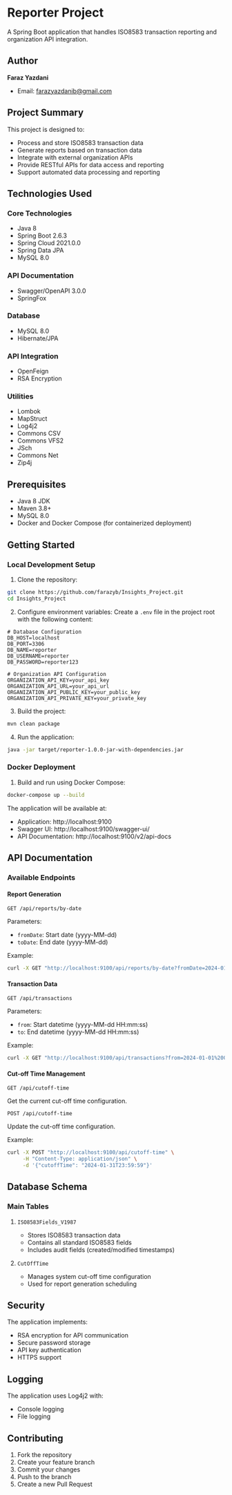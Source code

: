 # Reporter Project

A Spring Boot application that handles ISO8583 transaction reporting and organization API integration.

## Author

**Faraz Yazdani**
- Email: farazyazdanib@gmail.com

## Project Summary

This project is designed to:
- Process and store ISO8583 transaction data
- Generate reports based on transaction data
- Integrate with external organization APIs
- Provide RESTful APIs for data access and reporting
- Support automated data processing and reporting

## Technologies Used

### Core Technologies
- Java 8
- Spring Boot 2.6.3
- Spring Cloud 2021.0.0
- Spring Data JPA
- MySQL 8.0

### API Documentation
- Swagger/OpenAPI 3.0.0
- SpringFox

### Database
- MySQL 8.0
- Hibernate/JPA

### API Integration
- OpenFeign
- RSA Encryption

### Utilities
- Lombok
- MapStruct
- Log4j2
- Commons CSV
- Commons VFS2
- JSch
- Commons Net
- Zip4j

## Prerequisites

- Java 8 JDK
- Maven 3.8+
- MySQL 8.0
- Docker and Docker Compose (for containerized deployment)

## Getting Started

### Local Development Setup

1. Clone the repository:
```bash
git clone https://github.com/farazyb/Insights_Project.git
cd Insights_Project
```

2. Configure environment variables:
Create a `.env` file in the project root with the following content:
```properties
# Database Configuration
DB_HOST=localhost
DB_PORT=3306
DB_NAME=reporter
DB_USERNAME=reporter
DB_PASSWORD=reporter123

# Organization API Configuration
ORGANIZATION_API_KEY=your_api_key
ORGANIZATION_API_URL=your_api_url
ORGANIZATION_API_PUBLIC_KEY=your_public_key
ORGANIZATION_API_PRIVATE_KEY=your_private_key
```

3. Build the project:
```bash
mvn clean package
```

4. Run the application:
```bash
java -jar target/reporter-1.0.0-jar-with-dependencies.jar
```

### Docker Deployment

1. Build and run using Docker Compose:
```bash
docker-compose up --build
```

The application will be available at:
- Application: http://localhost:9100
- Swagger UI: http://localhost:9100/swagger-ui/
- API Documentation: http://localhost:9100/v2/api-docs

## API Documentation

### Available Endpoints

#### Report Generation
```http
GET /api/reports/by-date
```
Parameters:
- `fromDate`: Start date (yyyy-MM-dd)
- `toDate`: End date (yyyy-MM-dd)

Example:
```bash
curl -X GET "http://localhost:9100/api/reports/by-date?fromDate=2024-01-01&toDate=2024-01-31"
```

#### Transaction Data
```http
GET /api/transactions
```
Parameters:
- `from`: Start datetime (yyyy-MM-dd HH:mm:ss)
- `to`: End datetime (yyyy-MM-dd HH:mm:ss)

Example:
```bash
curl -X GET "http://localhost:9100/api/transactions?from=2024-01-01%2000:00:00&to=2024-01-31%2023:59:59"
```

#### Cut-off Time Management
```http
GET /api/cutoff-time
```
Get the current cut-off time configuration.

```http
POST /api/cutoff-time
```
Update the cut-off time configuration.

Example:
```bash
curl -X POST "http://localhost:9100/api/cutoff-time" \
     -H "Content-Type: application/json" \
     -d '{"cutoffTime": "2024-01-31T23:59:59"}'
```

## Database Schema

### Main Tables

1. `ISO8583Fields_V1987`
   - Stores ISO8583 transaction data
   - Contains all standard ISO8583 fields
   - Includes audit fields (created/modified timestamps)

2. `CutOffTime`
   - Manages system cut-off time configuration
   - Used for report generation scheduling

## Security

The application implements:
- RSA encryption for API communication
- Secure password storage
- API key authentication
- HTTPS support

## Logging

The application uses Log4j2 with:
- Console logging
- File logging

## Contributing

1. Fork the repository
2. Create your feature branch
3. Commit your changes
4. Push to the branch
5. Create a new Pull Request
